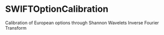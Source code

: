 # SWIFTOptionCalibration
Calibration of European options through Shannon Wavelets Inverse Fourier Transform

